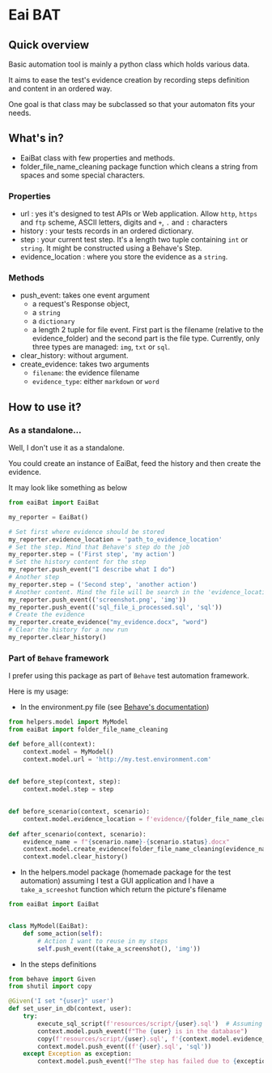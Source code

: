 # Eai BAT

## Quick overview

Basic automation tool is mainly a python class which holds various data.

It aims to ease the test's evidence creation by recording steps definition and 
content in an ordered way.

One goal is that class may be subclassed so that your automaton fits your needs.

## What's in?

- EaiBat class with few properties and methods.
- folder_file_name_cleaning package function which cleans a string from spaces and some special characters.

### Properties

- url : yes it's designed to test APIs or Web application. Allow `http`, `https` and `ftp` scheme, ASCII letters, digits and `+`, `.` and `:` characters
- history : your tests records in an ordered dictionary.
- step : your current test step. It's a length two tuple containing `int` or `string`. It might be constructed using a Behave's Step. 
- evidence_location :  where you store the evidence as a `string`.

### Methods

- push_event: takes one event argument
    - a request's Response object,
    - a `string`
    - a `dictionary`
    - a length 2 tuple for file event. First part is the filename (relative to the evidence_folder) and the second part is the file type. Currently, only three types are managed: `img`, `txt` or `sql`.
- clear_history: without argument.
- create_evidence: takes two arguments
    - `filename`: the evidence filename
    -  `evidence_type`: either `markdown` or `word`

## How to use it?

### As a standalone...

Well, I don't use it as a standalone. 

You could create an instance of EaiBat, feed the history and then create the evidence.

It may look like something as below 

```python
from eaiBat import EaiBat

my_reporter = EaiBat()

# Set first where evidence should be stored
my_reporter.evidence_location = 'path_to_evidence_location'
# Set the step. Mind that Behave's step do the job
my_reporter.step = ('First step', 'my action')
# Set the history content for the step
my_reporter.push_event("I describe what I do")
# Another step
my_reporter.step = ('Second step', 'another action')
# Another content. Mind the file will be search in the 'evidence_location'
my_reporter.push_event(('screenshot.png', 'img'))
my_reporter.push_event(('sql_file_i_processed.sql', 'sql'))
# Create the evidence
my_reporter.create_evidence("my_evidence.docx", "word")
# Clear the history for a new run
my_reporter.clear_history()
```

### Part of `Behave` framework

I prefer using this package as part of `Behave` test automation framework.

Here is my usage:

- In the environment.py file (see [Behave's documentation](https://behave.readthedocs.io/en/stable/api.html#environment-file-functions))

```python
from helpers.model import MyModel
from eaiBat import folder_file_name_cleaning

def before_all(context):
    context.model = MyModel()
    context.model.url = 'http://my.test.environment.com'
    
    
def before_step(context, step):
    context.model.step = step

    
def before_scenario(context, scenario):
    context.model.evidence_location = f'evidence/{folder_file_name_cleaning(scenario.name)}'
    
def after_scenario(context, scenario):
    evidence_name = f"{scenario.name}-{scenario.status}.docx"
    context.model.create_evidence(folder_file_name_cleaning(evidence_name), "word")
    context.model.clear_history()
```

- In the helpers.model package (homemade package for the test automation) assuming I test a GUI application and I have a `take_a_screeshot` function which return the picture's filename 

```python
from eaiBat import EaiBat


class MyModel(EaiBat):
    def some_action(self):
        # Action I want to reuse in my steps
        self.push_event((take_a_screenshot(), 'img'))
```

- In the steps definitions

```python
from behave import Given
from shutil import copy

@Given('I set "{user}" user')
def set_user_in_db(context, user):
    try:
        execute_sql_script(f'resources/script/{user}.sql')  # Assuming you have a function executing sql scripts
        context.model.push_event(f"The {user} is in the database")
        copy(f'resources/script/{user}.sql', f'{context.model.evidence_location}/{user}.sql')
        context.model.push_event((f'{user}.sql', 'sql'))
    except Exception as exception:
        context.model.push_event(f"The step has failed due to {exception.args}")
```